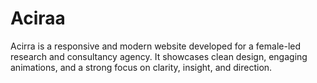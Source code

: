 # Aciraa
Acirra is a responsive and modern website developed for a female-led research and consultancy agency. It showcases clean design, engaging animations, and a strong focus on clarity, insight, and direction.
